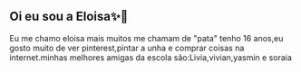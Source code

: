 ## Oi eu sou a Eloisa✨🎀
Eu me chamo eloisa mais muitos me chamam de "pata" tenho 16 anos,eu gosto muito de ver pinterest,pintar a unha e comprar coisas na internet.minhas melhores amigas da escola são:Livia,vivian,yasmin e soraia



 
